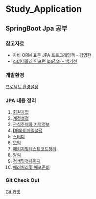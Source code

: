 # Study_Application

## SpringBoot Jpa 공부

### 참고자료 
* 자바 ORM 표준 JPA 프로그래밍책 - 김영한
* [스터디올래 인프런 jpa강좌 - 백기선](https://www.inflearn.com/course/%EC%8A%A4%ED%94%84%EB%A7%81-JPA-%EC%9B%B9%EC%95%B1/dashboard)

### 개발환경
[프로젝트 환경설정](https://github.com/Kimginam97/Study_Application/blob/master/summary/1.%ED%9A%8C%EC%9B%90%EA%B0%80%EC%9E%85/1.1.%ED%94%84%EB%A1%9C%EC%A0%9D%ED%8A%B8%EB%A7%8C%EB%93%A4%EA%B8%B0.md)

### JPA 내용 정리
1. [회원가입](https://github.com/Kimginam97/Study_Application/tree/master/summary/1.%ED%9A%8C%EC%9B%90%EA%B0%80%EC%9E%85)
2. [계정설정](https://github.com/Kimginam97/2021_02_01_Study_Jpa_Application/tree/master/summary/2.%EA%B3%84%EC%A0%95%EC%84%A4%EC%A0%95)
3. [관심주제와 지역정보]()
4. [DB와이메일설정]()
5. [스터디]()
6. [모임]()
7. [패키지및테스트코드정리]()
8. [알림]()
9. [검색및첫페이지]()
10. [에러처리및 배포준비]()

### Git Check Out
[Git 커밋](https://github.com/Kimginam97/Study_Application/tree/master/summary/GitCheckOut)







